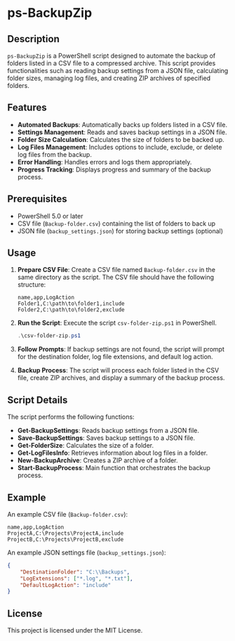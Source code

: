 # ps-BackupZip

## Description

`ps-BackupZip` is a PowerShell script designed to automate the backup of folders listed in a CSV file to a compressed archive. This script provides functionalities such as reading backup settings from a JSON file, calculating folder sizes, managing log files, and creating ZIP archives of specified folders.

## Features

- **Automated Backups**: Automatically backs up folders listed in a CSV file.
- **Settings Management**: Reads and saves backup settings in a JSON file.
- **Folder Size Calculation**: Calculates the size of folders to be backed up.
- **Log Files Management**: Includes options to include, exclude, or delete log files from the backup.
- **Error Handling**: Handles errors and logs them appropriately.
- **Progress Tracking**: Displays progress and summary of the backup process.

## Prerequisites

- PowerShell 5.0 or later
- CSV file (`Backup-folder.csv`) containing the list of folders to back up
- JSON file (`backup_settings.json`) for storing backup settings (optional)

## Usage

1. **Prepare CSV File**: Create a CSV file named `Backup-folder.csv` in the same directory as the script. The CSV file should have the following structure:

    ```csv
    name,app,LogAction
    Folder1,C:\path\to\folder1,include
    Folder2,C:\path\to\folder2,exclude
    ```

2. **Run the Script**: Execute the script `csv-folder-zip.ps1` in PowerShell.

    ```powershell
    .\csv-folder-zip.ps1
    ```

3. **Follow Prompts**: If backup settings are not found, the script will prompt for the destination folder, log file extensions, and default log action.

4. **Backup Process**: The script will process each folder listed in the CSV file, create ZIP archives, and display a summary of the backup process.

## Script Details

The script performs the following functions:

- **Get-BackupSettings**: Reads backup settings from a JSON file.
- **Save-BackupSettings**: Saves backup settings to a JSON file.
- **Get-FolderSize**: Calculates the size of a folder.
- **Get-LogFilesInfo**: Retrieves information about log files in a folder.
- **New-BackupArchive**: Creates a ZIP archive of a folder.
- **Start-BackupProcess**: Main function that orchestrates the backup process.

## Example

An example CSV file (`Backup-folder.csv`):

```csv
name,app,LogAction
ProjectA,C:\Projects\ProjectA,include
ProjectB,C:\Projects\ProjectB,exclude
```

An example JSON settings file (`backup_settings.json`):

```json
{
    "DestinationFolder": "C:\\Backups",
    "LogExtensions": ["*.log", "*.txt"],
    "DefaultLogAction": "include"
}
```

## License

This project is licensed under the MIT License.
